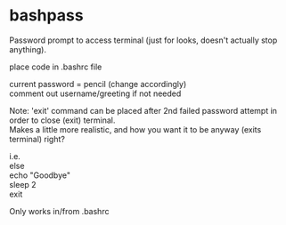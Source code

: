 # bashpass
Password prompt to access terminal (just for looks, doesn't actually stop anything).  

place code in .bashrc file    

current password = pencil (change accordingly)  
comment out username/greeting if not needed

  

Note: 'exit' command can be placed after 2nd failed password attempt in order to close (exit) terminal.  
Makes a little more realistic, and how you want it to be anyway (exits terminal) right?  

i.e.      
else  
echo "Goodbye"  
sleep 2  
exit  

Only works in/from .bashrc  
